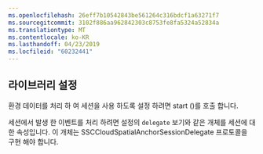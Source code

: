 ```yaml
---
ms.openlocfilehash: 26eff7b10542843be561264c316bdcf1a63271f7
ms.sourcegitcommit: 3102f886aa962842303c8753fe8fa5324a52834a
ms.translationtype: MT
ms.contentlocale: ko-KR
ms.lasthandoff: 04/23/2019
ms.locfileid: "60232441"
---
```

## <a name="setting-up-the-library"></a>라이브러리 설정

환경 데이터를 처리 하 여 세션을 사용 하도록 설정 하려면 start ()를 호출 합니다.

세션에서 발생 한 이벤트를 처리 하려면 설정의 `delegate` 보기와 같은 개체를 세션에 대 한 속성입니다. 이 개체는 SSCCloudSpatialAnchorSessionDelegate 프로토콜을 구현 해야 합니다.
